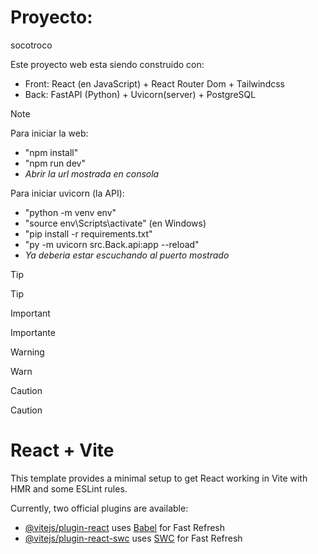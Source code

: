 # Proyecto:

socotroco

Este proyecto web esta siendo construido con:

- Front: React (en JavaScript) + React Router Dom + Tailwindcss
- Back: FastAPI (Python) + Uvicorn(server) + PostgreSQL

> [!NOTE]
> Para iniciar la web:
>
> - "npm install"
> - "npm run dev"
> - _*Abrir la url mostrada en consola*_
>
> Para iniciar uvicorn (la API):
>
> - "python -m venv env"
> - "source env\Scripts\activate" (en Windows)
> - "pip install -r requirements.txt"
> - "py -m uvicorn src.Back.api:app --reload"
> - *Ya deberia estar escuchando al puerto mostrado*

> [!TIP]
> Tip

> [!IMPORTANT]
> Importante

> [!WARNING]
> Warn

> [!CAUTION]
> Caution

# React + Vite

This template provides a minimal setup to get React working in Vite with HMR and some ESLint rules.

Currently, two official plugins are available:

- [@vitejs/plugin-react](https://github.com/vitejs/vite-plugin-react/blob/main/packages/plugin-react/README.md) uses [Babel](https://babeljs.io/) for Fast Refresh
- [@vitejs/plugin-react-swc](https://github.com/vitejs/vite-plugin-react-swc) uses [SWC](https://swc.rs/) for Fast Refresh
